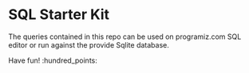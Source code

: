 # SQL Starter Kit

The queries contained in this repo can be used on programiz.com SQL editor or run against the provide Sqlite database.

Have fun! :hundred_points:
